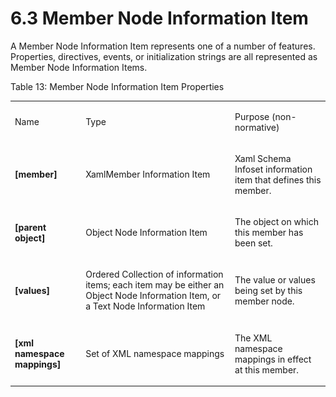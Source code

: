 <html dir="LTR" xmlns:mshelp="http://msdn.microsoft.com/mshelp" xmlns:ddue="http://ddue.schemas.microsoft.com/authoring/2003/5" xmlns:xlink="http://www.w3.org/1999/xlink" xmlns:tool="http://www.microsoft.com/tooltip"><body><input type="hidden" id="userDataCache" class="userDataStyle"><input type="hidden" id="hiddenScrollOffset"><img id="dropDownImage" style="display:none; height:0; width:0;" src="../local/drpdown.gif"><img id="dropDownHoverImage" style="display:none; height:0; width:0;" src="../local/drpdown_orange.gif"><img id="collapseImage" style="display:none; height:0; width:0;" src="../local/collapse.gif"><img id="expandImage" style="display:none; height:0; width:0;" src="../local/exp.gif"><img id="collapseAllImage" style="display:none; height:0; width:0;" src="../local/collall.gif"><img id="expandAllImage" style="display:none; height:0; width:0;" src="../local/expall.gif"><img id="copyImage" style="display:none; height:0; width:0;" src="../local/copycode.gif"><img id="copyHoverImage" style="display:none; height:0; width:0;" src="../local/copycodeHighlight.gif"><div id="header"><h1 class="heading">6.3 Member Node Information Item</h1></div><div id="mainSection"><div id="mainBody"><div id="allHistory" class="saveHistory" onsave="saveAll()" onload="loadAll()"></div>




<p xmlns:wsd="http://wsdev.schemas.microsoft.com/authoring/2008/2" xmlns:msxsl="urn:schemas-microsoft-com:xslt" xmlns:script="urn:script" xmlns:build="urn:build">
<div id="sectionSection0" class="section" name="collapseableSection"><content xmlns="http://ddue.schemas.microsoft.com/authoring/2003/5" xmlns:wsd="http://wsdev.schemas.microsoft.com/authoring/2008/2" xmlns:msxsl="urn:schemas-microsoft-com:xslt" xmlns:script="urn:script" xmlns:build="urn:build">
				</content></div><div id="sectionSection1" class="section" name="collapseableSection"><content xmlns="http://ddue.schemas.microsoft.com/authoring/2003/5" xmlns:wsd="http://wsdev.schemas.microsoft.com/authoring/2008/2" xmlns:msxsl="urn:schemas-microsoft-com:xslt" xmlns:script="urn:script" xmlns:build="urn:build">
					<p xmlns="">A Member Node Information Item represents one of a number of features. Properties, directives, events, or initialization strings are all represented as Member Node Information Items.</p>
					<p xmlns="">Table 13: Member Node Information Item Properties</p>
					<p xmlns=""><b></b></p><table class="ProtocolAuthoredTable" xmlns=""><tr>
								<td id="ShadedCell">
									<p>Name</p>
								</td>
								<td id="ShadedCell">
									<p>Type</p>
								</td>
								<td id="ShadedCell">
									<p>Purpose (non-normative)</p>
								</td>
							</tr><tr>
							<td>
								<p>
									<b>[member]</b>
								</p>
							</td>
							<td>
								<p>
									<mshelp:link keywords="98b50f41-776f-461b-81b0-f4d6db3590e4" tabindex="0">XamlMember Information Item</mshelp:link>
								</p>
							</td>
							<td>
								<p>
									<mshelp:link keywords="f87896b2-9832-46b1-9201-a1303f11455b" tabindex="0">Xaml Schema Infoset</mshelp:link> information item that defines this member.</p>
							</td>
						</tr><tr>
							<td>
								<p>
									<b>[parent object]</b>
								</p>
							</td>
							<td>
								<p>
									<mshelp:link keywords="11514ad5-bfc4-45a9-b64b-21aebe6532d6" tabindex="0">Object Node Information Item</mshelp:link>
								</p>
							</td>
							<td>
								<p>The object on which this member has been set.</p>
							</td>
						</tr><tr>
							<td>
								<p>
									<b>[values]</b>
								</p>
							</td>
							<td>
								<p>Ordered Collection of information items; each item may be either an <mshelp:link keywords="11514ad5-bfc4-45a9-b64b-21aebe6532d6" tabindex="0">Object Node Information Item</mshelp:link>, or a <mshelp:link keywords="537253e5-8a82-4e16-8bba-69bd0f6bb025" tabindex="0">Text Node Information Item</mshelp:link></p>
							</td>
							<td>
								<p>The value or values being set by this member node.</p>
							</td>
						</tr><tr>
							<td>
								<p>
									<b>[xml namespace mappings]</b>
								</p>
							</td>
							<td>
								<p>Set of XML namespace mappings</p>
							</td>
							<td>
								<p>The XML namespace mappings in effect at this member.</p>
							</td>
						</tr></table>
				</content></div><!--[if gte IE 5]>
			<tool:tip element="languageFilterToolTip" avoidmouse="false"/>
		<![endif]--></div><a name="feedback"></a><span></span></div></body></html>